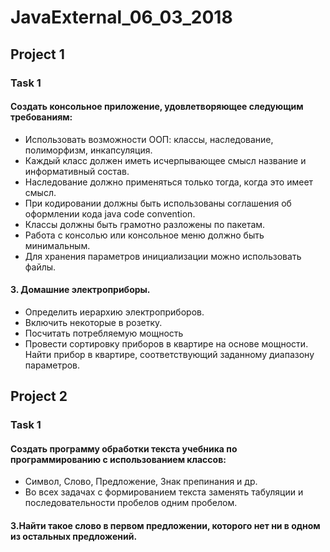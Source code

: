 # JavaExternal_06_03_2018
## Project 1
### Task 1
#### Создать консольное приложение, удовлетворяющее следующим требованиям:
* Использовать возможности ООП: классы, наследование, полиморфизм, инкапсуляция.
* Каждый класс должен иметь исчерпывающее смысл название и информативный состав.
* Наследование должно применяться только тогда, когда это имеет смысл.
* При кодировании должны быть использованы соглашения об оформлении кода java code convention.
* Классы должны быть грамотно разложены по пакетам.
* Работа с консолью или консольное меню должно быть минимальным.
* Для хранения параметров инициализации можно использовать файлы.
#### 3.	Домашние электроприборы.
* Определить иерархию электроприборов. 
* Включить некоторые в розетку. 
* Посчитать потребляемую мощность 
* Провести сортировку приборов в квартире на основе мощности. Найти прибор в квартире, соответствующий заданному диапазону параметров.
## Project 2
### Task 1 
#### Создать программу обработки текста учебника по программированию с использованием классов: 
* Символ, Слово, Предложение, Знак препинания и др. 
* Во всех задачах с формированием текста заменять табуляции и последовательности пробелов одним пробелом.
#### 3.Найти такое слово в первом предложении, которого нет ни в одном из остальных предложений.